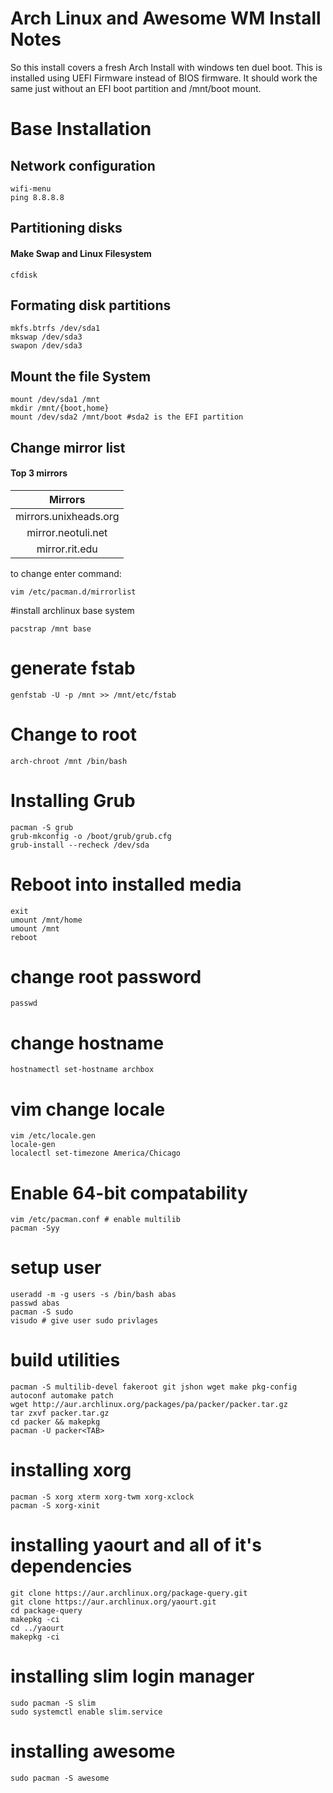 Arch Linux and Awesome WM Install Notes
===================
So this install covers a fresh Arch Install with 
windows ten duel boot. This is installed using UEFI 
Firmware instead of BIOS firmware. It should work
the same just without an EFI boot partition and 
/mnt/boot mount. 

# Base Installation

## Network configuration
```{r, engine='bash', count_lines}
wifi-menu
ping 8.8.8.8
```

## Partitioning disks
#### Make Swap and Linux Filesystem
```{r, engine='bash', count_lines}
cfdisk
```

## Formating disk partitions
```{r, engine='bash', count_lines}
mkfs.btrfs /dev/sda1
mkswap /dev/sda3
swapon /dev/sda3
```

## Mount the file System
```{r, engine='bash', count_lines}
mount /dev/sda1 /mnt
mkdir /mnt/{boot,home}
mount /dev/sda2 /mnt/boot #sda2 is the EFI partition
```

## Change mirror list

#### Top 3 mirrors
| Mirrors               |
| :--------------------:|
| mirrors.unixheads.org |
| mirror.neotuli.net    |
| mirror.rit.edu        |

to change enter command:
```{r, engine='bash', count_lines}
vim /etc/pacman.d/mirrorlist
```

#install archlinux base system
```{r, engine='bash', count_lines}
pacstrap /mnt base
```

# generate fstab
```{r, engine='bash', count_lines}
genfstab -U -p /mnt >> /mnt/etc/fstab
```

# Change to root
```{r, engine='bash', count_lines}
arch-chroot /mnt /bin/bash
```

# Installing Grub
```{r, engine='bash', count_lines}
pacman -S grub
grub-mkconfig -o /boot/grub/grub.cfg
grub-install --recheck /dev/sda
```

# Reboot into installed media
```{r, engine='bash', count_lines}
exit
umount /mnt/home
umount /mnt
reboot
```

# change root password
```{r, engine='bash', count_lines}
passwd
```

# change hostname
```{r, engine='bash', count_lines}
hostnamectl set-hostname archbox
```

# vim change locale
```{r, engine='bash', count_lines}
vim /etc/locale.gen
locale-gen
localectl set-timezone America/Chicago
```

# Enable 64-bit compatability
```{r, engine='bash', count_lines}
vim /etc/pacman.conf # enable multilib
pacman -Syy
```

# setup user
```{r, engine='bash', count_lines}
useradd -m -g users -s /bin/bash abas
passwd abas
pacman -S sudo
visudo # give user sudo privlages
```

# build utilities
```{r, engine='bash', count_lines}
pacman -S multilib-devel fakeroot git jshon wget make pkg-config autoconf automake patch
wget http://aur.archlinux.org/packages/pa/packer/packer.tar.gz
tar zxvf packer.tar.gz
cd packer && makepkg
pacman -U packer<TAB>
```

# installing xorg
```{r, engine='bash', count_lines}
pacman -S xorg xterm xorg-twm xorg-xclock
pacman -S xorg-xinit
```

# installing yaourt and all of it's dependencies
```{r, engine='bash', count_lines}
git clone https://aur.archlinux.org/package-query.git
git clone https://aur.archlinux.org/yaourt.git
cd package-query
makepkg -ci
cd ../yaourt
makepkg -ci
```

# installing slim login manager
```{r, engine='bash', count_lines}
sudo pacman -S slim
sudo systemctl enable slim.service
```

# installing awesome
```{r, engine='bash', count_lines}
sudo pacman -S awesome
```
